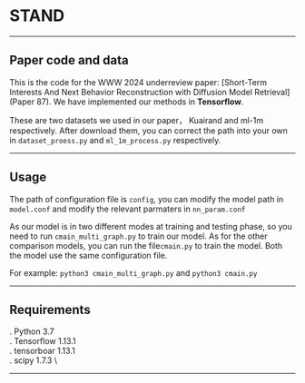 # STAND
---
## Paper code and data

This is the code for the WWW 2024 underreview paper: [Short-Term Interests And Next Behavior Reconstruction with Diffusion Model Retrieval](Paper 87). We have implemented our methods in **Tensorflow**.

These are two datasets we used in our paper， Kuairand and ml-1m respectively. After download them, you can correct the path into your own in `dataset_proess.py` and `ml_1m_process.py` respectively.


---

## Usage
The path of configuration file is `config`, you can modify the model path in `model.conf` and modify the relevant parmaters in `nn_param.conf`

As our model is in two different modes at training and testing phase, so you need to run `cmain_multi_graph.py` to train our model. As for the other comparison models, you can run the file`cmain.py` to train the model. Both the model use the same configuration file.

For example: `python3 cmain_multi_graph.py` and `python3 cmain.py`


---
## Requirements

. Python 3.7 \
. Tensorflow 1.13.1 \
. tensorboar 1.13.1 \
. scipy 1.7.3 \

---



